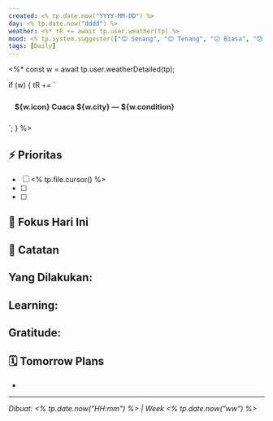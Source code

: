 ```yaml
---
created: <% tp.date.now("YYYY-MM-DD") %>
day: <% tp.date.now("dddd") %>
weather: <%* tR += await tp.user.weather(tp) %>
mood: <% tp.system.suggester(["😊 Senang", "😌 Tenang", "😐 Biasa", "😓 Lelah"], ["happy", "calm", "neutral", "tired"]) %>
tags: [Daily]
---
```

<%*
const w = await tp.user.weatherDetailed(tp);

if (w) {
tR += `
<details style="
  border: 1px solid var(--text-muted);
  border-radius: 10px;
  padding: 8px 12px;
  margin: 12px 0;
  backdrop-filter: blur(6px);
  background-color: transparent;
  transition: all 0.3s ease;
">
  <summary style="
    font-size: 1.05em;
    font-weight: 600;
    cursor: pointer;
    display: flex;
    align-items: center;
    gap: 8px;
    list-style: none;
    padding: 4px 0;
  ">
    ${w.icon} Cuaca ${w.city} — ${w.condition}
  </summary>

  <div style="margin-top: 8px; padding-left: 6px; line-height: 1.7; font-size: 0.95em;">

  <p><b>🌡️ Suhu Udara</b><br>
  • Saat ini: <b>${w.temp}</b> (terasa ${w.feelsLike})<br>
  • Range: ${w.tempRange}</p>

  <p><b>🌤️ Kondisi Atmosfer</b><br>
  • 💧 Kelembaban: ${w.humidity}<br>
  • 🌬️ Angin: ${w.wind}<br>
  • ☁️ Awan: ${w.clouds}<br>
  • 👁️ Jarak Pandang: ${w.visibility}<br>
  • 🔽 Tekanan: ${w.pressure}</p>

  <p><b>🌅 Matahari</b><br>
  • Terbit: ${w.sunrise} | Terbenam: ${w.sunset}</p>

  </div>
</details>
`;
}
%>



## ⚡ Prioritas
- [ ] <% tp.file.cursor() %>
- [ ] 
- [ ] 

## 🎯 Fokus Hari Ini
> 

## 📝 Catatan
**Yang Dilakukan:**
- 

**Learning:**
- 

**Gratitude:**
- 

## 🗓️ Tomorrow Plans 
- 
---
*Dibuat: <% tp.date.now("HH:mm") %> | Week <% tp.date.now("ww") %>*